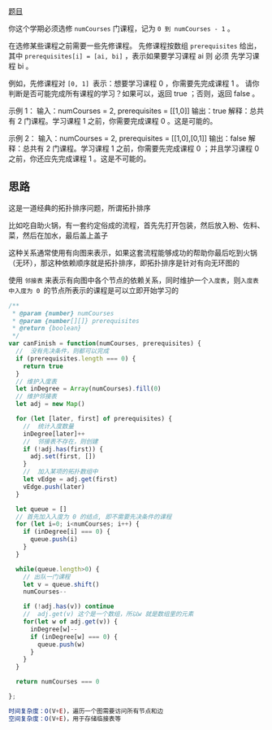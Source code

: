 [题目](https://leetcode.cn/problems/course-schedule/description/)

你这个学期必须选修 `numCourses` 门课程，记为 `0 到 numCourses - 1` 。

在选修某些课程之前需要一些先修课程。 先修课程按数组 `prerequisites` 给出，其中 `prerequisites[i] = [ai, bi]` ，表示如果要学习课程 ai 则 必须 先学习课程  bi 。

例如，先修课程对 `[0, 1] `表示：想要学习课程 0 ，你需要先完成课程 1 。
请你判断是否可能完成所有课程的学习？如果可以，返回 true ；否则，返回 false 。

示例 1：
输入：numCourses = 2, prerequisites = [[1,0]]
输出：true
解释：总共有 2 门课程。学习课程 1 之前，你需要完成课程 0 。这是可能的。

示例 2：
输入：numCourses = 2, prerequisites = [[1,0],[0,1]]
输出：false
解释：总共有 2 门课程。学习课程 1 之前，你需要先完成​课程 0 ；并且学习课程 0 之前，你还应先完成课程 1 。这是不可能的。


## 思路
这是一道经典的拓扑排序问题，所谓拓扑排序

比如吃自助火锅，有一套约定俗成的流程，首先先打开包装，然后放入粉、佐料、菜，然后在加水，最后盖上盖子

这种关系通常使用有向图来表示，如果这套流程能够成功的帮助你最后吃到火锅（无环），那这种依赖顺序就是拓扑排序，即拓扑排序是针对有向无环图的

使用 `邻接表` 来表示有向图中各个节点的依赖关系，同时维护一个`入度表`，则`入度表中入度为 0 `的节点所表示的课程是可以立即开始学习的

```js
/**
 * @param {number} numCourses
 * @param {number[][]} prerequisites
 * @return {boolean}
 */
var canFinish = function(numCourses, prerequisites) {
  //  没有先决条件，则都可以完成
  if (prerequisites.length === 0) {
    return true
  }
  // 维护入度表
  let inDegree = Array(numCourses).fill(0)
  // 维护邻接表
  let adj = new Map()

  for (let [later, first] of prerequisites) {
    //  统计入度数量
    inDegree[later]++
    //  邻接表不存在，则创建
    if (!adj.has(first)) {
      adj.set(first, [])
    }
    //  加入某项的拓扑数组中
    let vEdge = adj.get(first)
    vEdge.push(later)
  }

  let queue = []
  // 首先加入入度为 0 的结点, 即不需要先决条件的课程
  for (let i=0; i<numCourses; i++) {
    if (inDegree[i] === 0) {
      queue.push(i)
    }
  }

  while(queue.length>0) {
    // 出队一门课程
    let v = queue.shift()
    numCourses--

    if (!adj.has(v)) continue
    //  adj.get(v) 这个是一个数组，所以w 就是数组里的元素
    for(let w of adj.get(v)) {
      inDegree[w]--
      if (inDegree[w] === 0) {
        queue.push(w)
      }
    }
  }

  return numCourses === 0

};

时间复杂度：O(V+E)，遍历一个图需要访问所有节点和边
空间复杂度：O(V+E)，用于存储临接表等
```